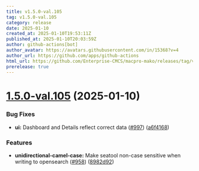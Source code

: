 ```yaml
---
title: v1.5.0-val.105
tag: v1.5.0-val.105
category: release
date: 2025-01-10
created_at: 2025-01-10T19:53:11Z
published_at: 2025-01-10T20:03:59Z
author: github-actions[bot]
author_avatar: https://avatars.githubusercontent.com/in/15368?v=4
author_url: https://github.com/apps/github-actions
html_url: https://github.com/Enterprise-CMCS/macpro-mako/releases/tag/v1.5.0-val.105
prerelease: true
---
```


# [1.5.0-val.105](https://github.com/Enterprise-CMCS/macpro-mako/compare/v1.5.0-val.104...v1.5.0-val.105) (2025-01-10)


### Bug Fixes

* **ui:** Dashboard and Details reflect correct data ([#997](https://github.com/Enterprise-CMCS/macpro-mako/issues/997)) ([a6f4168](https://github.com/Enterprise-CMCS/macpro-mako/commit/a6f4168a66565695602a9fcc3fe818224f50caa5))


### Features

* **unidirectional-camel-case:** Make seatool non-case sensitive when writing to opensearch ([#958](https://github.com/Enterprise-CMCS/macpro-mako/issues/958)) ([8982d92](https://github.com/Enterprise-CMCS/macpro-mako/commit/8982d92e3879d429029bc43290a2b3e55c3cb727))




